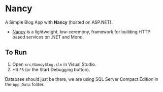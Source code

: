 Nancy
=====

A Simple Blog App with **Nancy** (hosted on ASP.NET).

* [Nancy](http://nancyfx.org) is a lightweight, low-ceremony, framework for building HTTP based services on .NET and Mono.


To Run
------

1. Open `src/NancyBlog.sln` in Visual Studio.
2. Hit `F5` (or the Start Debugging button).

Database should just be there, we are using SQL Server Compact Edition in the `App_Data` folder.

 